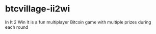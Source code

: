 btcvillage-ii2wi
================

In It 2 Win It is a fun multiplayer Bitcoin game with multiple prizes during each round
